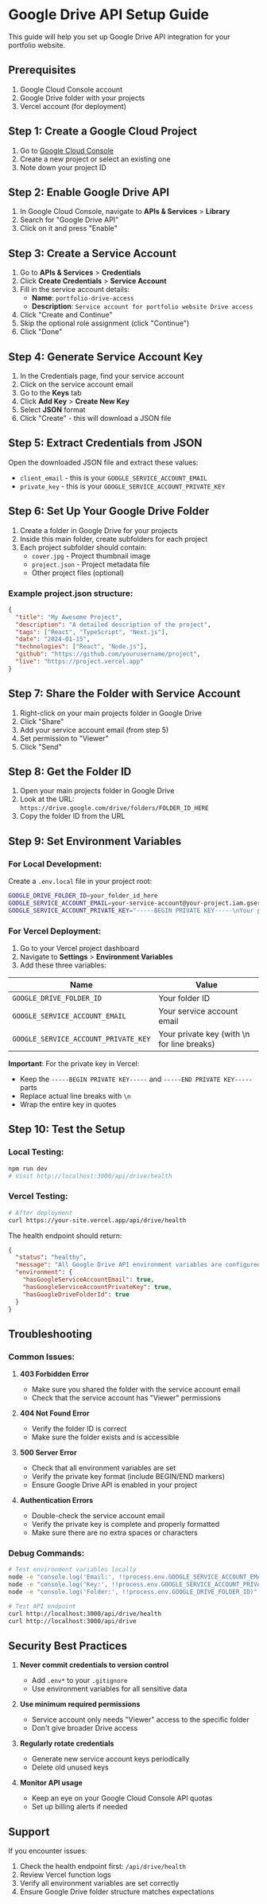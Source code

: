 # Google Drive API Setup Guide

This guide will help you set up Google Drive API integration for your portfolio website.

## Prerequisites

1. Google Cloud Console account
2. Google Drive folder with your projects
3. Vercel account (for deployment)

## Step 1: Create a Google Cloud Project

1. Go to [Google Cloud Console](https://console.cloud.google.com/)
2. Create a new project or select an existing one
3. Note down your project ID

## Step 2: Enable Google Drive API

1. In Google Cloud Console, navigate to **APIs & Services** > **Library**
2. Search for "Google Drive API"
3. Click on it and press "Enable"

## Step 3: Create a Service Account

1. Go to **APIs & Services** > **Credentials**
2. Click **Create Credentials** > **Service Account**
3. Fill in the service account details:
   - **Name**: `portfolio-drive-access`
   - **Description**: `Service account for portfolio website Drive access`
4. Click "Create and Continue"
5. Skip the optional role assignment (click "Continue")
6. Click "Done"

## Step 4: Generate Service Account Key

1. In the Credentials page, find your service account
2. Click on the service account email
3. Go to the **Keys** tab
4. Click **Add Key** > **Create New Key**
5. Select **JSON** format
6. Click "Create" - this will download a JSON file

## Step 5: Extract Credentials from JSON

Open the downloaded JSON file and extract these values:

- `client_email` - this is your `GOOGLE_SERVICE_ACCOUNT_EMAIL`
- `private_key` - this is your `GOOGLE_SERVICE_ACCOUNT_PRIVATE_KEY`

## Step 6: Set Up Your Google Drive Folder

1. Create a folder in Google Drive for your projects
2. Inside this main folder, create subfolders for each project
3. Each project subfolder should contain:
   - `cover.jpg` - Project thumbnail image
   - `project.json` - Project metadata file
   - Other project files (optional)

### Example project.json structure:

```json
{
  "title": "My Awesome Project",
  "description": "A detailed description of the project",
  "tags": ["React", "TypeScript", "Next.js"],
  "date": "2024-01-15",
  "technologies": ["React", "Node.js"],
  "github": "https://github.com/yourusername/project",
  "live": "https://project.vercel.app"
}
```

## Step 7: Share the Folder with Service Account

1. Right-click on your main projects folder in Google Drive
2. Click "Share"
3. Add your service account email (from step 5)
4. Set permission to "Viewer"
5. Click "Send"

## Step 8: Get the Folder ID

1. Open your main projects folder in Google Drive
2. Look at the URL: `https://drive.google.com/drive/folders/FOLDER_ID_HERE`
3. Copy the folder ID from the URL

## Step 9: Set Environment Variables

### For Local Development:

Create a `.env.local` file in your project root:

```bash
GOOGLE_DRIVE_FOLDER_ID=your_folder_id_here
GOOGLE_SERVICE_ACCOUNT_EMAIL=your-service-account@your-project.iam.gserviceaccount.com
GOOGLE_SERVICE_ACCOUNT_PRIVATE_KEY="-----BEGIN PRIVATE KEY-----\nYour private key here...\n-----END PRIVATE KEY-----"
```

### For Vercel Deployment:

1. Go to your Vercel project dashboard
2. Navigate to **Settings** > **Environment Variables**
3. Add these three variables:

| Name                                 | Value                                      |
| ------------------------------------ | ------------------------------------------ |
| `GOOGLE_DRIVE_FOLDER_ID`             | Your folder ID                             |
| `GOOGLE_SERVICE_ACCOUNT_EMAIL`       | Your service account email                 |
| `GOOGLE_SERVICE_ACCOUNT_PRIVATE_KEY` | Your private key (with \n for line breaks) |

**Important**: For the private key in Vercel:

- Keep the `-----BEGIN PRIVATE KEY-----` and `-----END PRIVATE KEY-----` parts
- Replace actual line breaks with `\n`
- Wrap the entire key in quotes

## Step 10: Test the Setup

### Local Testing:

```bash
npm run dev
# Visit http://localhost:3000/api/drive/health
```

### Vercel Testing:

```bash
# After deployment
curl https://your-site.vercel.app/api/drive/health
```

The health endpoint should return:

```json
{
  "status": "healthy",
  "message": "All Google Drive API environment variables are configured",
  "environment": {
    "hasGoogleServiceAccountEmail": true,
    "hasGoogleServiceAccountPrivateKey": true,
    "hasGoogleDriveFolderId": true
  }
}
```

## Troubleshooting

### Common Issues:

1. **403 Forbidden Error**
   - Make sure you shared the folder with the service account email
   - Check that the service account has "Viewer" permissions

2. **404 Not Found Error**
   - Verify the folder ID is correct
   - Make sure the folder exists and is accessible

3. **500 Server Error**
   - Check that all environment variables are set
   - Verify the private key format (include BEGIN/END markers)
   - Ensure Google Drive API is enabled in your project

4. **Authentication Errors**
   - Double-check the service account email
   - Verify the private key is complete and properly formatted
   - Make sure there are no extra spaces or characters

### Debug Commands:

```bash
# Test environment variables locally
node -e "console.log('Email:', !!process.env.GOOGLE_SERVICE_ACCOUNT_EMAIL)"
node -e "console.log('Key:', !!process.env.GOOGLE_SERVICE_ACCOUNT_PRIVATE_KEY)"
node -e "console.log('Folder:', !!process.env.GOOGLE_DRIVE_FOLDER_ID)"

# Test API endpoint
curl http://localhost:3000/api/drive/health
curl http://localhost:3000/api/drive
```

## Security Best Practices

1. **Never commit credentials to version control**
   - Add `.env*` to your `.gitignore`
   - Use environment variables for all sensitive data

2. **Use minimum required permissions**
   - Service account only needs "Viewer" access to the specific folder
   - Don't give broader Drive access

3. **Regularly rotate credentials**
   - Generate new service account keys periodically
   - Delete old unused keys

4. **Monitor API usage**
   - Keep an eye on your Google Cloud Console API quotas
   - Set up billing alerts if needed

## Support

If you encounter issues:

1. Check the health endpoint first: `/api/drive/health`
2. Review Vercel function logs
3. Verify all environment variables are set correctly
4. Ensure Google Drive folder structure matches expectations
